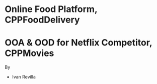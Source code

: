 # Online Food Platform, CPPFoodDelivery

# OOA & OOD for Netflix Competitor, CPPMovies

By
* Ivan Revilla